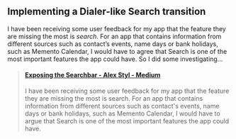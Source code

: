## Implementing a Dialer-like Search transition

I have been receiving some user feedback for my app that the feature they are missing the most is _search_. For an app that contains information from different sources such as contact’s events, name days or bank holidays, such as Memento Calendar, I would have to agree that Search is one of the most important features the app could have. So I did some investigating...

<blockquote class="embedly-card"><h4><a href="https://medium.com/@alexstyl/https-medium-com-alexstyl-animating-the-toolbar-7a8f1aab39dd">Exposing the Searchbar - Alex Styl - Medium</a></h4><p>I have been receiving some user feedback for my app that the feature they are missing the most is search. For an app that contains information from different sources such as contact's events, name days or bank holidays, such as Memento Calendar, I would have to argue that Search is one of the most important features the app could have.</p></blockquote>
<script async src="//cdn.embedly.com/widgets/platform.js" charset="UTF-8"></script>
